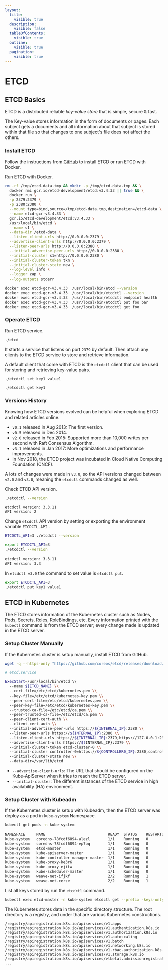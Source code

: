 ```yaml
---
layout:
  title:
    visible: true
  description:
    visible: false
  tableOfContents:
    visible: true
  outline:
    visible: true
  pagination:
    visible: true
---
```


# ETCD

## ETCD Basics

ETCD is a distributed reliable _key-value store_ that is simple, secure & fast.&#x20;

The Key-value stores information in the form of documents or pages. Each subject gets a documents and all information about that subject is stored within that file so that changes to one subject's file does not affect the others.

### Install ETCD

Follow the instructions from [GitHub](https://github.com/etcd-io/etcd/releases) to install ETCD or run ETCD with Docker.

Run ETCD with Docker.

```sh
rm -rf /tmp/etcd-data.tmp && mkdir -p /tmp/etcd-data.tmp && \
  docker rmi gcr.io/etcd-development/etcd:v3.4.33 || true && \
  docker run \
  -p 2379:2379 \
  -p 2380:2380 \
  --mount type=bind,source=/tmp/etcd-data.tmp,destination=/etcd-data \
  --name etcd-gcr-v3.4.33 \
  gcr.io/etcd-development/etcd:v3.4.33 \
  /usr/local/bin/etcd \
  --name s1 \
  --data-dir /etcd-data \
  --listen-client-urls http://0.0.0.0:2379 \
  --advertise-client-urls http://0.0.0.0:2379 \
  --listen-peer-urls http://0.0.0.0:2380 \
  --initial-advertise-peer-urls http://0.0.0.0:2380 \
  --initial-cluster s1=http://0.0.0.0:2380 \
  --initial-cluster-token tkn \
  --initial-cluster-state new \
  --log-level info \
  --logger zap \
  --log-outputs stderr

docker exec etcd-gcr-v3.4.33  /usr/local/bin/etcd --version
docker exec etcd-gcr-v3.4.33  /usr/local/bin/etcdctl --version
docker exec etcd-gcr-v3.4.33  /usr/local/bin/etcdctl endpoint health
docker exec etcd-gcr-v3.4.33  /usr/local/bin/etcdctl put foo bar
docker exec etcd-gcr-v3.4.33  /usr/local/bin/etcdctl get foo
```

### Operate ETCD

Run ETCD service.

```sh
./etcd
```

It starts a service that listens on port `2379` by default. Then attach any clients to the ETCD service to store and retrieve information.

A default client that come with ETCD is the `etcdctl` client that can be used for storing and retrieving key-value pairs.

```sh
./etcdctl set key1 value1
```

```sh
./etcdctl get key1
```

### Versions History

Knowing how ETCD versions evolved can be helpful when exploring ETCD and related articles online.&#x20;

* `v0.1` released in Aug 2013: The first version.
* `v0.5` released in Dec 2014.
* `v2.0` released in Feb 2015: Supported more than 10,000 writes per second with Raft Consensus Algorithm.
* `v3.1` released in Jan 2017: More optimizations and performance improvements.
* In Nov 2018, the ETCD project was incubated in Cloud Native Computing Foundation (CNCF).

A lots of changes were made in `v3.0`, so the API versions changed between `v2.0` and `v3.0`, meaning the `etcdctl` commands changed as well.

Check ETCD API version.

```sh
./etcdctl --version
```

```sh
etcdctl version: 3.3.11
API version: 2
```

Change `etcdctl` API version by setting or exporting the  environment variable `ETCDCTL_API` .

```sh
ETCDCTL_API=3 ./etcdctl --version
```

```sh
export ETCDCTL_API=3
./etcdctl --version
```

```sh
etcdctl version: 3.3.11
API version: 3.3
```

In `etcdctl v3.0` the command to set value is `etcdctl put`.

```sh
export ETCDCTL_API=3
./etcdctl put key1 value1
```

## ETCD in Kubernetes

The ETCD stores information of the Kubernetes cluster such as Nodes, Pods, Secrets, Roles, RoleBindings, etc. Every information printed with the `kubectl` command is from the ETCD server;  every change made is updated in the ETCD server.

### Setup Cluster Manually

If the Kubernetes cluster is setup manually, install ETCD from GitHub.

```sh
wget -q --https-only "https://github.com/coreos/etcd/releases/download/v3.3.9/etcd-v3.3.9-linux-amd64.tar-gz"
```

```sh
# etcd.service 

ExecStart=/usr/local/bin/etcd \\
  --name ${ETCD_NAME} \\
  --cert-file=/etc/etcd/kubernetes.pem \\
  --key-file=/etc/etcd/kubernetes-key.pem \\
  --peer-cert-file=/etc/etcd/kubernetes.pem \\
  --peer-key-file=/etc/etcd/kubernetes-key.pem \\
  --trusted-ca-file=/etc/etcd/ca.pem \\
  --peer-trusted-ca-file=/etc/etcd/ca.pem \\
  --peer-client-cert-auth \\
  --client-cert-auth \\
  --initial-advertise-peer-urls https://${INTERNAL_IP}:2380 \\
  --listen-peer-urls https://${INTERNAL_IP}:2380 \\
  --listen-client-urls https://${INTERNAL_IP}:2379,https://127.0.0.1:2379 \\
  --advertise-client-urls https://$(INTERNAL_IP}:2379 \\
  --initial-cluster-token etcd-cluster-0 \\
  --initial-cluster controller-0=https://${CONTROLLER0_IP}:2380,controller-1=https://${CONTROLLER1_IP}:2380 \\
  --initial-cluster-state new \\
  --data-dir=/var/lib/etcd
```

* `--advertise-client-urls`: The URL that should be configured on the Kube-ApiServer when it tries to reach the ETCD server.
* `--initial-cluster`: The different instances of the ETCD service in high availability (HA) environment.

### Setup Cluster with Kubeadm

If the Kubernetes cluster is setup with Kubeadm, then the ETCD server was deploy as a pod in `kube-system` Namespace.

```sh
kubectl get pods -n kube-system
```

```sh
NAMESPACE     NAME                            READY  STATUS    RESTARTS   AGE
kube-system   coredns-78fcdf6894-alezl        1/1    Running   0          1h
kube-system   coredns-78fcdf6894-ep7oq        1/1    Running   0          1h
kube-system   etcd-master                     1/1    Running   0          1h
kube-system   kube-apiserver-master           1/1    Running   0          1h
kube-system   kube-controller-manager-master  1/1    Running   0          1h
kube-system   kube-proxy-ke3r6                1/1    Running   0          1h
kube-system   kube-proxy-ejitw                1/1    Running   0          1h
kube-system   kube-scheduler-master           1/1    Running   0          1h
kube-system   weave-net-ifjkf                 2/2    Running   1          1h
kube-system   weave-net-cerze                 2/2    Running   1          1h
```

List all keys stored by  run the `etcdctl` command.

```sh
kubectl exec etcd-master -n kube-system etcdctl get --prefix -keys-only
```

The Kubernetes stores data in the specific directory structure. The root directory is a registry, and under that are various Kubernetes constructions.

```shell-session
/registry/apiregistration.k8s.io/apiservices/v1.apps
/registry/apiregistration.k8s.io/apiservices/v1.authentication.k8s.io
/registry/apiregistration.k8s.io/apiservices/v1.authorization.k8s.io
/registry/apiregistration.k8s.io/apiservices/v1.autoscaling
/registry/apiregistration.k8s.io/apiservices/v1.batch
/registry/apiregistration.k8s.io/apiservices/v1.networking.k8s.io
/registry/apiregistration.k8s.io/apiservices/v1.rbac.authorization.k8s.io
/registry/apiregistration.k8s.io/apiservices/v1.storage.k8s.io
/registrv/apiregistration.k8s.io/apiservices/vlbetal.admissionregistration.k8s.io
...
```
